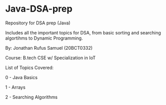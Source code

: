 # Java-DSA-prep

Repository for DSA prep (Java)

Includes all the important topics for DSA, from basic sorting and searching algortihms to Dynamic Programming.

By: Jonathan Rufus Samuel (20BCT0332)

Course: B.tech CSE w/ Specialization in IoT


List of Topics Covered:


0  - Java Basics

1 - Arrays

2 - Searching Algorithms
